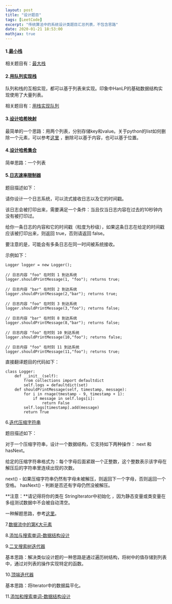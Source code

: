 ```yaml
---
layout: post
title: "设计题目"
tags: [LeetCode]
excerpt: "传统算法中的系统设计类题目汇总列表，不包含思路"
date: 2020-01-21 18:53:00
mathjax: true
---
```


#### 1.[最小栈](https://leetcode-cn.com/problems/min-stack/submissions/)

相关题目有：[最大栈](https://leetcode-cn.com/problems/max-stack/)

#### 2.[用队列实现栈](https://leetcode-cn.com/problems/implement-stack-using-queues/submissions/)

队列和栈的互相实现，都可以基于列表来实现。印象中HanLP的基础数据结构实现使用了大量列表。

相关题目有：[用栈实现队列](https://leetcode-cn.com/problems/implement-queue-using-stacks/submissions/)

#### 3.[设计哈希映射](https://leetcode-cn.com/problems/design-hashmap/submissions/)

最简单的一个思路：用两个列表，分别存储key和value。关于python的list如何删除一个元素，可以参考[这里](https://www.cnblogs.com/xiaodai0/p/10564956.html) ，删除可以基于内容，也可以基于位置。

#### 4.[设计哈希集合](https://leetcode-cn.com/problems/design-hashset/submissions/)

简单思路：一个列表

#### 5.[日志速率限制器](359)

题目描述如下：

请你设计一个日志系统，可以流式接收日志以及它的时间戳。

该日志会被打印出来，需要满足一个条件：当且仅当日志内容在过去的10秒钟内没有被打印过。

给你一条日志的内容和它的时间戳（粒度为秒级），如果这条日志在给定的时间戳应该被打印出来，则返回 true，否则请返回 false。

要注意的是，可能会有多条日志在同一时间被系统接收。

示例如下：

```
Logger logger = new Logger();

// 日志内容 "foo" 在时刻 1 到达系统
logger.shouldPrintMessage(1, "foo"); returns true; 

// 日志内容 "bar" 在时刻 2 到达系统
logger.shouldPrintMessage(2,"bar"); returns true;

// 日志内容 "foo" 在时刻 3 到达系统
logger.shouldPrintMessage(3,"foo"); returns false;

// 日志内容 "bar" 在时刻 8 到达系统
logger.shouldPrintMessage(8,"bar"); returns false;

// 日志内容 "foo" 在时刻 10 到达系统
logger.shouldPrintMessage(10,"foo"); returns false;

// 日志内容 "foo" 在时刻 11 到达系统
logger.shouldPrintMessage(11,"foo"); returns true;
```
直接翻译题目的代码如下：

```
class Logger:
	def __init__(self):
		from collections import defaultdict
		self.logs = defaultdict(set)
	def shouldPrintMessage(self, timestamp, message):
		for i in rnage(tmestamp - 9, timestamp + 1):
			if message in self.logs[i]:
				return False
		self.logs[timestamp].add(message)
		return True
```
6.[迭代压缩字符串](604)

题目描述如下：

对于一个压缩字符串，设计一个数据结构，它支持如下两种操作： next 和 hasNext。

给定的压缩字符串格式为：每个字母后面紧跟一个正整数，这个整数表示该字母在解压后的字符串里连续出现的次数。

next() - 如果压缩字符串仍然有字母未被解压，则返回下一个字母，否则返回一个空格。 hasNext() - 判断是否还有字母仍然没被解压。

**注意：**请记得将你的类在 StringIterator中初始化 ，因为静态变量或类变量在多组测试数据中不会被自动清空。

一种解题思路，参考[这里](https://aisky.men/problem/leetcode/LeetCode-604.%20%E8%BF%AD%E4%BB%A3%E5%8E%8B%E7%BC%A9%E5%AD%97%E7%AC%A6%E4%B8%B2.html)。

7.[数据流中的第K大元素](https://leetcode-cn.com/problems/kth-largest-element-in-a-stream/solution/python-3xing-er-fen-otlogn-4-xing-dui-otlogk-by-qq/)

8.[添加与搜索单词-数据结构设计](https://leetcode-cn.com/problems/add-and-search-word-data-structure-design/)

9.[二叉搜索树迭代器](2020-01-22-system-design.md)

基本思路：解决类似设计题的一种思路是通过遍历树结构，将树中的值存储到列表中，通过对列表的操作实现特定的函数。

10.[顶端迭代器](https://leetcode-cn.com/problems/peeking-iterator/submissions/)

基本思路：将iterator中的数据扁平化。

11.[添加和搜索单词-数据结构设计](https://leetcode-cn.com/problems/add-and-search-word-data-structure-design/submissions/)